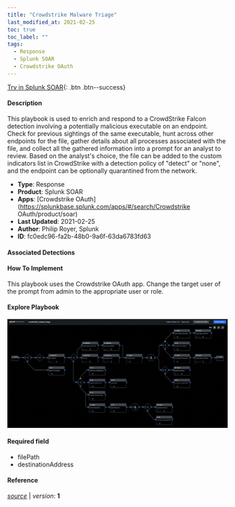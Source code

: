 ```yaml
---
title: "Crowdstrike Malware Triage"
last_modified_at: 2021-02-25
toc: true
toc_label: ""
tags:
  - Response
  - Splunk SOAR
  - Crowdstrike OAuth
---
```


[Try in Splunk SOAR](https://www.splunk.com/en_us/software/splunk-security-orchestration-and-automation.html){: .btn .btn--success}

#### Description

This playbook is used to enrich and respond to a CrowdStrike Falcon detection involving a potentially malicious executable on an endpoint. Check for previous sightings of the same executable, hunt across other endpoints for the file, gather details about all processes associated with the file, and collect all the gathered information into a prompt for an analyst to review. Based on the analyst&#39;s choice, the file can be added to the custom indicators list in CrowdStrike with a detection policy of &#34;detect&#34; or &#34;none&#34;, and the endpoint can be optionally quarantined from the network.

- **Type**: Response
- **Product**: Splunk SOAR
- **Apps**: [Crowdstrike OAuth](https://splunkbase.splunk.com/apps/#/search/Crowdstrike OAuth/product/soar)
- **Last Updated**: 2021-02-25
- **Author**: Philip Royer, Splunk
- **ID**: fc0edc96-fa2b-48b0-9a6f-63da6783fd63

#### Associated Detections


#### How To Implement
This playbook uses the Crowdstrike OAuth app. Change the target user of the prompt from admin to the appropriate user or role.


#### Explore Playbook

![explore](https://raw.githubusercontent.com/splunk/security_content/develop/playbooks/crowdstrike_malware_triage.png)

#### Required field
* filePath
* destinationAddress


#### Reference



[*source*](https://github.com/splunk/security_content/tree/develop/playbooks/crowdstrike_malware_triage.yml) \| *version*: **1**